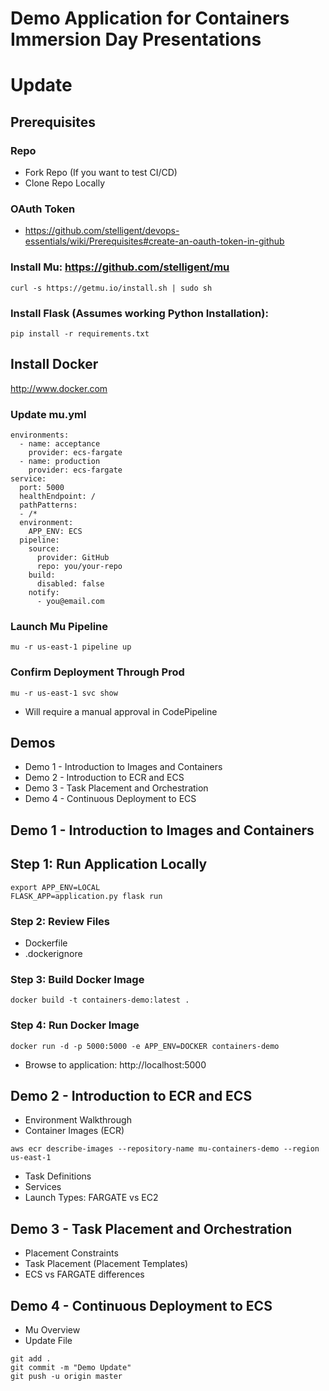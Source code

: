 # Demo Application for Containers Immersion Day Presentations

# Update

## Prerequisites

### Repo

* Fork Repo (If you want to test CI/CD)
* Clone Repo Locally

### OAuth Token

* https://github.com/stelligent/devops-essentials/wiki/Prerequisites#create-an-oauth-token-in-github

### Install Mu: https://github.com/stelligent/mu

```
curl -s https://getmu.io/install.sh | sudo sh
```

### Install Flask (Assumes working Python Installation):

```
pip install -r requirements.txt
```

## Install Docker

http://www.docker.com

### Update mu.yml

```
environments:
  - name: acceptance
    provider: ecs-fargate
  - name: production
    provider: ecs-fargate
service:
  port: 5000
  healthEndpoint: /
  pathPatterns:
  - /*
  environment:
    APP_ENV: ECS
  pipeline:
    source:
      provider: GitHub
      repo: you/your-repo
    build:
      disabled: false
    notify:
      - you@email.com
```

### Launch Mu Pipeline

```
mu -r us-east-1 pipeline up
```

### Confirm Deployment Through Prod

```
mu -r us-east-1 svc show
```
* Will require a manual approval in CodePipeline

## Demos

* Demo 1 - Introduction to Images and Containers
* Demo 2 - Introduction to ECR and ECS
* Demo 3 - Task Placement and Orchestration
* Demo 4 - Continuous Deployment to ECS

## Demo 1 - Introduction to Images and Containers

## Step 1: Run Application Locally

```
export APP_ENV=LOCAL
FLASK_APP=application.py flask run
```

### Step 2: Review Files

* Dockerfile
* .dockerignore

### Step 3: Build Docker Image

```
docker build -t containers-demo:latest .
```

### Step 4: Run Docker Image

```
docker run -d -p 5000:5000 -e APP_ENV=DOCKER containers-demo
```
* Browse to application: http://localhost:5000

## Demo 2 - Introduction to ECR and ECS

* Environment Walkthrough
* Container Images (ECR)

```
aws ecr describe-images --repository-name mu-containers-demo --region us-east-1
```

* Task Definitions
* Services
* Launch Types: FARGATE vs EC2

## Demo 3 - Task Placement and Orchestration

* Placement Constraints
* Task Placement (Placement Templates)
* ECS vs FARGATE differences

## Demo 4 - Continuous Deployment to ECS

* Mu Overview
* Update File

```
git add .
git commit -m "Demo Update"
git push -u origin master
```
